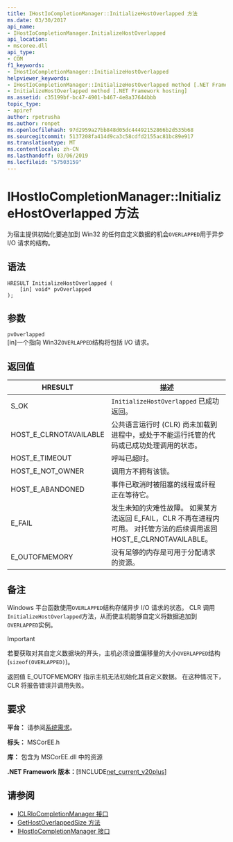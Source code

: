 ```yaml
---
title: IHostIoCompletionManager::InitializeHostOverlapped 方法
ms.date: 03/30/2017
api_name:
- IHostIoCompletionManager.InitializeHostOverlapped
api_location:
- mscoree.dll
api_type:
- COM
f1_keywords:
- IHostIoCompletionManager::InitializeHostOverlapped
helpviewer_keywords:
- IHostIoCompletionManager::InitializeHostOverlapped method [.NET Framework hosting]
- InitializeHostOverlapped method [.NET Framework hosting]
ms.assetid: c35199bf-bc47-4901-b467-4e8a37644bbb
topic_type:
- apiref
author: rpetrusha
ms.author: ronpet
ms.openlocfilehash: 97d2959a27bb848d05dc44492152866b2d535b68
ms.sourcegitcommit: 5137208fa414d9ca3c58cdfd2155ac81bc89e917
ms.translationtype: MT
ms.contentlocale: zh-CN
ms.lasthandoff: 03/06/2019
ms.locfileid: "57503159"
---
```

# <a name="ihostiocompletionmanagerinitializehostoverlapped-method"></a>IHostIoCompletionManager::InitializeHostOverlapped 方法
为宿主提供初始化要追加到 Win32 的任何自定义数据的机会`OVERLAPPED`用于异步 I/O 请求的结构。  
  
## <a name="syntax"></a>语法  
  
```  
HRESULT InitializeHostOverlapped (  
    [in] void* pvOverlapped  
);  
```  
  
## <a name="parameters"></a>参数  
 `pvOverlapped`  
 [in]一个指向 Win32`OVERLAPPED`结构将包括 I/O 请求。  
  
## <a name="return-value"></a>返回值  
  
|HRESULT|描述|  
|-------------|-----------------|  
|S_OK|`InitializeHostOverlapped` 已成功返回。|  
|HOST_E_CLRNOTAVAILABLE|公共语言运行时 (CLR) 尚未加载到进程中，或处于不能运行托管的代码或已成功处理调用的状态。|  
|HOST_E_TIMEOUT|呼叫已超时。|  
|HOST_E_NOT_OWNER|调用方不拥有该锁。|  
|HOST_E_ABANDONED|事件已取消时被阻塞的线程或纤程正在等待它。|  
|E_FAIL|发生未知的灾难性故障。 如果某方法返回 E_FAIL，CLR 不再在进程内可用。 对托管方法的后续调用返回 HOST_E_CLRNOTAVAILABLE。|  
|E_OUTOFMEMORY|没有足够的内存是可用于分配请求的资源。|  
  
## <a name="remarks"></a>备注  
 Windows 平台函数使用`OVERLAPPED`结构存储异步 I/O 请求的状态。 CLR 调用`InitializeHostOverlapped`方法，从而使主机能够自定义将数据追加到`OVERLAPPED`实例。  
  
> [!IMPORTANT]
>  若要获取对其自定义数据块的开头，主机必须设置偏移量的大小`OVERLAPPED`结构 (`sizeof(OVERLAPPED)`)。  
  
 返回值 E_OUTOFMEMORY 指示主机无法初始化其自定义数据。 在这种情况下，CLR 将报告错误并调用失败。  
  
## <a name="requirements"></a>要求  
 **平台：** 请参阅[系统需求](../../../../docs/framework/get-started/system-requirements.md)。  
  
 **标头：** MSCorEE.h  
  
 **库：** 包含为 MSCorEE.dll 中的资源  
  
 **.NET Framework 版本：**[!INCLUDE[net_current_v20plus](../../../../includes/net-current-v20plus-md.md)]  
  
## <a name="see-also"></a>请参阅
- [ICLRIoCompletionManager 接口](../../../../docs/framework/unmanaged-api/hosting/iclriocompletionmanager-interface.md)
- [GetHostOverlappedSize 方法](../../../../docs/framework/unmanaged-api/hosting/ihostiocompletionmanager-gethostoverlappedsize-method.md)
- [IHostIoCompletionManager 接口](../../../../docs/framework/unmanaged-api/hosting/ihostiocompletionmanager-interface.md)
